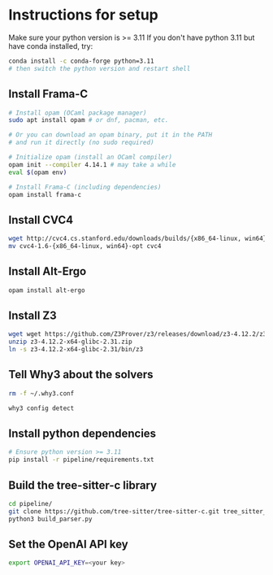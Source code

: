 # Instructions for setup

Make sure your python version is >= 3.11
If you don't have python 3.11 but have conda installed, try:

```bash
conda install -c conda-forge python=3.11 
# then switch the python version and restart shell
```

## Install Frama-C

```bash
# Install opam (OCaml package manager)
sudo apt install opam # or dnf, pacman, etc.

# Or you can download an opam binary, put it in the PATH
# and run it directly (no sudo required)

# Initialize opam (install an OCaml compiler)
opam init --compiler 4.14.1 # may take a while
eval $(opam env)

# Install Frama-C (including dependencies)
opam install frama-c
```

## Install CVC4

```bash
wget http://cvc4.cs.stanford.edu/downloads/builds/{x86_64-linux, win64}-opt/cvc4-1.6-{x86_64-linux, win64}-opt/
mv cvc4-1.6-{x86_64-linux, win64}-opt cvc4
```

## Install Alt-Ergo

```bash
opam install alt-ergo
```

## Install Z3

```bash
wget wget https://github.com/Z3Prover/z3/releases/download/z3-4.12.2/z3-4.12.2-x64-glibc-2.31.zip
unzip z3-4.12.2-x64-glibc-2.31.zip
ln -s z3-4.12.2-x64-glibc-2.31/bin/z3
```

## Tell Why3 about the solvers

```bash
rm -f ~/.why3.conf

why3 config detect
```

## Install python dependencies

```bash
# Ensure python version >= 3.11
pip install -r pipeline/requirements.txt
```

## Build the tree-sitter-c library

```bash
cd pipeline/
git clone https://github.com/tree-sitter/tree-sitter-c.git tree_sitter_lib/vendor/tree-sitter-c
python3 build_parser.py
```

## Set the OpenAI API key

```bash
export OPENAI_API_KEY=<your key>
```
